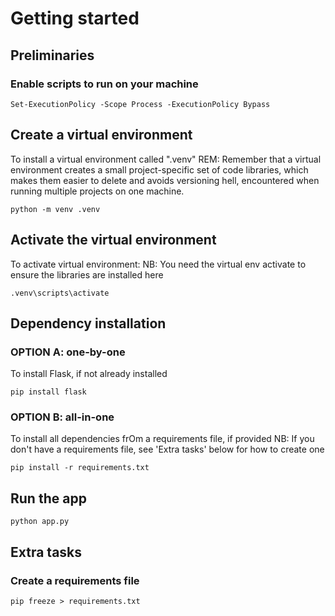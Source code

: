 # Getting started
## Preliminaries
### Enable scripts to run on your machine


```
Set-ExecutionPolicy -Scope Process -ExecutionPolicy Bypass
```

## Create a virtual environment

To install a virtual environment called ".venv"
REM: Remember that a virtual environment creates a small project-specific set of code libraries, which makes them easier to delete and avoids versioning hell, encountered when running multiple projects on one machine.
```
python -m venv .venv
```

## Activate the virtual environment

To activate virtual environment:
NB:  You need the virtual env activate to ensure the libraries are installed here
```
.venv\scripts\activate
```

## Dependency installation

### OPTION A: one-by-one

To install Flask, if not already installed
```
pip install flask
```
### OPTION B: all-in-one

To install all dependencies frOm a requirements file, if provided
NB: If you don't have a requirements file, see 'Extra tasks' below for how to create one
```
pip install -r requirements.txt
```

## Run the app
```
python app.py
```

## Extra tasks           

### Create a requirements file
```
pip freeze > requirements.txt
```